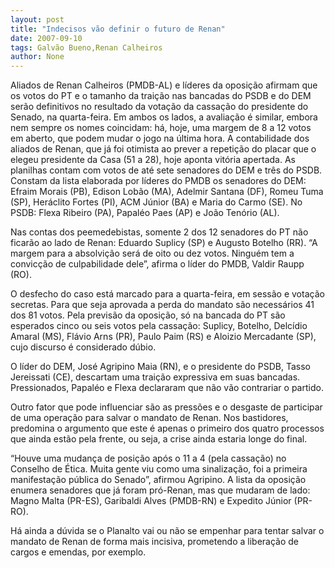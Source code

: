 ```yaml
---
layout: post
title: "Indecisos vão definir o futuro de Renan"
date: 2007-09-10
tags: Galvão Bueno,Renan Calheiros
author: None
---
```

Aliados de Renan Calheiros (PMDB-AL) e l&iacute;deres da oposi&ccedil;&atilde;o afirmam que os votos do PT e o tamanho da trai&ccedil;&atilde;o nas bancadas do PSDB e do DEM ser&atilde;o definitivos no resultado da vota&ccedil;&atilde;o da cassa&ccedil;&atilde;o do presidente do Senado, na quarta-feira. Em ambos os lados, a avalia&ccedil;&atilde;o &eacute; similar, embora nem sempre os nomes coincidam: h&aacute;, hoje, uma margem de 8 a 12 votos em aberto, que podem mudar o jogo na &uacute;ltima hora. 
A contabilidade dos aliados de Renan, que j&aacute; foi otimista ao prever a repeti&ccedil;&atilde;o do placar que o elegeu presidente da Casa (51 a 28), hoje aponta vit&oacute;ria apertada. As planilhas contam com votos de at&eacute; sete senadores do DEM e tr&ecirc;s do PSDB. Constam da lista elaborada por l&iacute;deres do PMDB os senadores do DEM: Efraim Morais (PB), Edison Lob&atilde;o (MA), Adelmir Santana (DF), Romeu Tuma (SP), Her&aacute;clito Fortes (PI), ACM J&uacute;nior (BA) e Maria do Carmo (SE). No PSDB: Flexa Ribeiro (PA), Papal&eacute;o Paes (AP) e Jo&atilde;o Ten&oacute;rio (AL). 

Nas contas dos peemedebistas, somente 2 dos 12 senadores do PT n&atilde;o ficar&atilde;o ao lado de Renan: Eduardo Suplicy (SP) e Augusto Botelho (RR). &ldquo;A margem para a absolvi&ccedil;&atilde;o ser&aacute; de oito ou dez votos. Ningu&eacute;m tem a convic&ccedil;&atilde;o de culpabilidade dele&rdquo;, afirma o l&iacute;der do PMDB, Valdir Raupp (RO). 

O desfecho do caso est&aacute; marcado para a quarta-feira, em sess&atilde;o e vota&ccedil;&atilde;o secretas. Para que seja aprovada a perda do mandato s&atilde;o necess&aacute;rios 41 dos 81 votos. Pela previs&atilde;o da oposi&ccedil;&atilde;o, s&oacute; na bancada do PT s&atilde;o esperados cinco ou seis votos pela cassa&ccedil;&atilde;o: Suplicy, Botelho, Delc&iacute;dio Amaral (MS), Fl&aacute;vio Arns (PR), Paulo Paim (RS) e Aloizio Mercadante (SP), cujo discurso &eacute; considerado d&uacute;bio. 

O l&iacute;der do DEM, Jos&eacute; Agripino Maia (RN), e o presidente do PSDB, Tasso Jereissati (CE), descartam uma trai&ccedil;&atilde;o expressiva em suas bancadas. Pressionados, Papal&eacute;o e Flexa declararam que n&atilde;o v&atilde;o contrariar o partido. 

Outro fator que pode influenciar s&atilde;o as press&otilde;es e o desgaste de participar de uma opera&ccedil;&atilde;o para salvar o mandato de Renan. Nos bastidores, predomina o argumento que este &eacute; apenas o primeiro dos quatro processos que ainda est&atilde;o pela frente, ou seja, a crise ainda estaria longe do final. 

&ldquo;Houve uma mudan&ccedil;a de posi&ccedil;&atilde;o ap&oacute;s o 11 a 4 (pela cassa&ccedil;&atilde;o) no Conselho de &Eacute;tica. Muita gente viu como uma sinaliza&ccedil;&atilde;o, foi a primeira manifesta&ccedil;&atilde;o p&uacute;blica do Senado&rdquo;, afirmou Agripino. A lista da oposi&ccedil;&atilde;o enumera senadores que j&aacute; foram pr&oacute;-Renan, mas que mudaram de lado: Magno Malta (PR-ES), Garibaldi Alves (PMDB-RN) e Expedito J&uacute;nior (PR-RO). 

H&aacute; ainda a d&uacute;vida se o Planalto vai ou n&atilde;o se empenhar para tentar salvar o mandato de Renan de forma mais incisiva, prometendo a libera&ccedil;&atilde;o de cargos e emendas, por exemplo. 